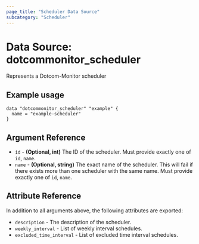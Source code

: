 ```yaml
---
page_title: "Scheduler Data Source"
subcategory: "Scheduler"
---
```

# Data Source: dotcommonitor_scheduler
Represents a Dotcom-Monitor scheduler

## Example usage
```hcl
data "dotcommonitor_scheduler" "example" {
  name = "example-scheduler"
}
```

## Argument Reference
* `id` - **(Optional, int)** The ID of the scheduler. Must provide exactly one of `id`, `name`.
* `name` - **(Optional, string)** The exact name of the scheduler. This will fail if there exists more than one scheduler with the same name. Must provide exactly one of `id`, `name`.

## Attribute Reference
In addition to all arguments above, the following attributes are exported:

* `description` - The description of the scheduler.
* `weekly_interval` - List of weekly interval schedules.
* `excluded_time_interval` - List of excluded time interval schedules.

